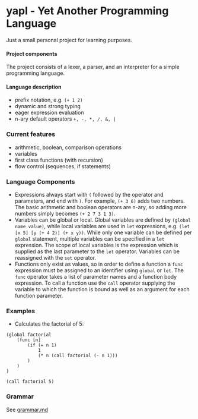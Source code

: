 # yapl - Yet Another Programming Language
Just a small personal project for learning purposes.

#### Project components
The project consists of a lexer, a parser, and an interpreter for a simple programming language.

#### Language description
- prefix notation, e.g. ```(+ 1 2)```
- dynamic and strong typing
- eager expression evaluation
- n-ary default operators ```+, -, *, /, &, |``` 

### Current features
- arithmetic, boolean, comparison operations
- variables
- first class functions (with recursion)
- flow control (sequences, if statements)

### Language Components
- Expressions always start with ```(``` followed by the operator and parameters, and end with ```)```.
For example, `(+ 3 6)` adds two numbers. The basic arithmetic and boolean operators are n-ary, so 
adding more numbers simply becomes `(+ 2 7 3 1 3)`.
- Variables can be global or local. Global variables are defined by `(global name value)`, while local
variables are used in `let` expressions, e.g. `(let [x 5] [y (+ 4 2)] (+ x y))`. While only one variable
can be defined per `global` statement, multiple variables can be specified in a `let` expression. 
The scope of local variables is the expression which is supplied as the last parameter to the `let` operator. 
Variables can be reassigned with the `set` operator.
- Functions only exist as values, so in order to define a function a `func` expression must be assigned to an
identifier using `global` or `let`. The `func` operator takes a list of parameter names and a function body expression.
To call a function use the `call` operator supplying the variable to which the function is bound as well as an argument
for each function parameter.

### Examples
- Calculates the factorial of 5:
```
(global factorial 
    (func [n]
        (if (= n 1)
            1
            (* n (call factorial (- n 1)))
        )
    )
)

(call factorial 5)
```

### Grammar
See [grammar.md](grammar.md)
